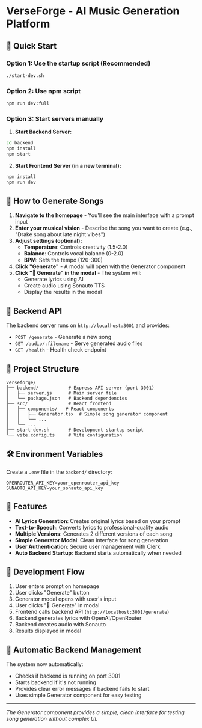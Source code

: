 # VerseForge - AI Music Generation Platform

## 🚀 Quick Start

### Option 1: Use the startup script (Recommended)
```bash
./start-dev.sh
```

### Option 2: Use npm script
```bash
npm run dev:full
```

### Option 3: Start servers manually

1. **Start Backend Server:**
```bash
cd backend
npm install
npm start
```

2. **Start Frontend Server (in a new terminal):**
```bash
npm install
npm run dev
```

## 🎵 How to Generate Songs

1. **Navigate to the homepage** - You'll see the main interface with a prompt input
2. **Enter your musical vision** - Describe the song you want to create (e.g., "Drake song about late night vibes")
3. **Adjust settings (optional):**
   - **Temperature**: Controls creativity (1.5-2.0)
   - **Balance**: Controls vocal balance (0-2.0)
   - **BPM**: Sets the tempo (120-300)
4. **Click "Generate"** - A modal will open with the Generator component
5. **Click "🎵 Generate" in the modal** - The system will:
   - Generate lyrics using AI
   - Create audio using Sonauto TTS
   - Display the results in the modal

## 🔧 Backend API

The backend server runs on `http://localhost:3001` and provides:

- `POST /generate` - Generate a new song
- `GET /audio/:filename` - Serve generated audio files
- `GET /health` - Health check endpoint

## 📁 Project Structure

```
verseforge/
├── backend/           # Express API server (port 3001)
│   ├── server.js      # Main server file
│   └── package.json   # Backend dependencies
├── src/               # React frontend
│   ├── components/   # React components
│   │   ├── Generator.tsx  # Simple song generator component
│   │   └── ...
│   └── ...
├── start-dev.sh       # Development startup script
└── vite.config.ts     # Vite configuration
```

## 🛠️ Environment Variables

Create a `.env` file in the `backend/` directory:

```env
OPENROUTER_API_KEY=your_openrouter_api_key
SUNAOTO_API_KEY=your_sonauto_api_key
```

## 🎯 Features

- **AI Lyrics Generation**: Creates original lyrics based on your prompt
- **Text-to-Speech**: Converts lyrics to professional-quality audio
- **Multiple Versions**: Generates 2 different versions of each song
- **Simple Generator Modal**: Clean interface for song generation
- **User Authentication**: Secure user management with Clerk
- **Auto Backend Startup**: Backend starts automatically when needed

## 🔄 Development Flow

1. User enters prompt on homepage
2. User clicks "Generate" button
3. Generator modal opens with user's input
4. User clicks "🎵 Generate" in modal
5. Frontend calls backend API (`http://localhost:3001/generate`)
6. Backend generates lyrics with OpenAI/OpenRouter
7. Backend creates audio with Sonauto
8. Results displayed in modal

## 🚀 Automatic Backend Management

The system now automatically:
- Checks if backend is running on port 3001
- Starts backend if it's not running
- Provides clear error messages if backend fails to start
- Uses simple Generator component for easy testing

---

*The Generator component provides a simple, clean interface for testing song generation without complex UI.*

